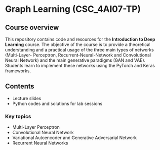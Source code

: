 # Graph Learning (CSC_4AI07-TP)
## Course overview
This repository contains code and resources for the **Introduction to Deep Learning** course. The objective of the course is to provide a theoretical understanding and a practical usage of the three main types of networks (Multi-Layer- Perceptron, Recurrent-Neural-Network and Convolutional Neural Network) and the main generative paradigms (GAN and VAE). Students learn to implement these networks using the PyTorch and Keras frameworks.

## Contents

- Lecture slides
- Python codes and solutions for lab sessions

### Key topics
- Multi-Layer Perceptron
- Convolutional Neural Network
- Variational Autoencoder and Generative Adversarial Network
- Recurrent Neural Networks 